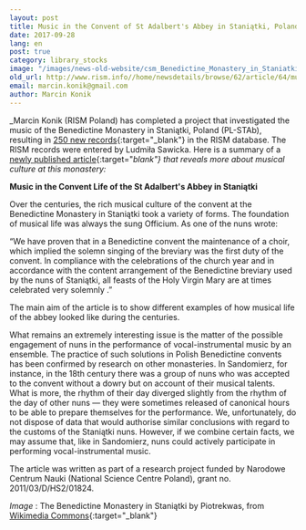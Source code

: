 ```yaml
---
layout: post
title: Music in the Convent of St Adalbert's Abbey in Staniątki, Poland
date: 2017-09-28
lang: en
post: true
category: library_stocks
image: "/images/news-old-website/csm_Benedictine_Monastery_in_Staniatki_PL-STAb_a0a458a2b9.jpg"
old_url: http://www.rism.info//home/newsdetails/browse/62/article/64/music-in-the-convent-of-st-adalberts-abbey-in-staniatki-poland.html
email: marcin.konik@gmail.com
author: Marcin Konik
---
```


_Marcin Konik (RISM Poland) has completed a project that investigated the music of the Benedictine Monastery in Staniątki, Poland (PL-STAb), resulting in [250 new records](https://opac.rism.info/search?View=rism&siglum=PL-STAb&Language=en){:target="_blank"} in the RISM database. The RISM records were entered by Ludmiła Sawicka. Here is a summary of a [newly published article](https://doi.org/10.5281/zenodo.846546){:target="_blank"} that reveals more about musical culture at this monastery:_


**Music in the Convent Life of the St Adalbert's Abbey in Staniątki**

Over the centuries, the rich musical culture of the convent at the Benedictine Monastery in Staniątki took a variety of forms. The foundation of musical life was always the sung Officium. As one of the nuns wrote:

“We have proven that in a Benedictine convent the maintenance of a choir, which implied the solemn singing of the breviary was the first duty of the convent. In compliance with the celebrations of the church year and in accordance with the content arrangement of the Benedictine breviary used by the nuns of Staniątki, all feasts of the Holy Virgin Mary are at times celebrated very solemnly .”

The main aim of the article is to show different examples of how musical life of the abbey looked like during the centuries.

What remains an extremely interesting issue is the matter of the possible engagement of nuns in the performance of vocal-instrumental music by an ensemble. The practice of such solutions in Polish Benedictine convents has been confirmed by research on other monasteries. In Sandomierz, for instance, in the 18th century there was a group of nuns who was accepted to the convent without a dowry but on account of their musical talents. What is more, the rhythm of their day diverged slightly from the rhythm of the day of other nuns — they were sometimes released of canonical hours to be able to prepare themselves for the performance. We, unfortunately, do not dispose of data that would authorise similar conclusions with regard to the customs of the Staniątki nuns. However, if we combine certain facts, we may assume that, like in Sandomierz, nuns could actively participate in performing vocal-instrumental music.

The article was written as part of a research project funded by Narodowe Centrum Nauki (National Science Centre Poland), grant no. 2011/03/D/HS2/01824.

_Image_ : The Benedictine Monastery in Staniątki by Piotrekwas, from [Wikimedia Commons](https://commons.wikimedia.org/wiki/File:Zesp%C3%B3%C5%82_klasztorny_Benedyktynek,_Stani%C4%85tki,_A-251_M_16.jpg){:target="_blank"}


